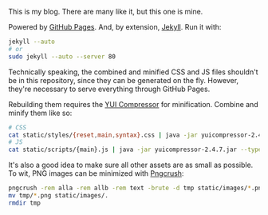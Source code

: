 This is my blog. There are many like it, but this one is mine.

Powered by [GitHub Pages][1]. And, by extension, [Jekyll][2]. Run
it with:

```sh
jekyll --auto
# or
sudo jekyll --auto --server 80
```

Technically speaking, the combined and minified CSS and JS files
shouldn't be in this repository, since they can be generated on the
fly. However, they're necessary to serve everything through GitHub
Pages.

Rebuilding them requires the [YUI Compressor][3] for minification.
Combine and minify them like so:

```sh
# CSS
cat static/styles/{reset,main,syntax}.css | java -jar yuicompressor-2.4.7.jar --type css > static/styles/all.min.css
# JS
cat static/scripts/{main}.js | java -jar yuicompressor-2.4.7.jar --type js > static/scripts/all.min.js
```

It's also a good idea to make sure all other assets are as small
as possible. To wit, PNG images can be minimized with [Pngcrush][4]:

```sh
pngcrush -rem alla -rem allb -rem text -brute -d tmp static/images/*.png
mv tmp/*.png static/images/.
rmdir tmp
```

[1]: http://pages.github.com/
[2]: http://jekyllrb.com/
[3]: http://developer.yahoo.com/yui/compressor/
[4]: http://pmt.sourceforge.net/pngcrush/
